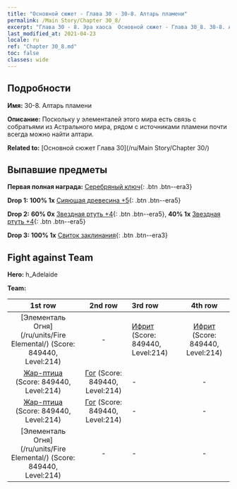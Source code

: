 ```yaml
---
title: "Основной сюжет - Глава 30 - 30-8. Алтарь пламени"
permalink: /Main Story/Chapter 30_8/
excerpt: "Глава 30 - 8. Эра хаоса  Основной сюжет - Глава 30_8. 30-8. Алтарь пламени"
last_modified_at: 2021-04-23
locale: ru
ref: "Chapter 30_8.md"
toc: false
classes: wide
---
```


## Подробности

 **Имя:** 30-8. Алтарь пламени

 **Описание:** Поскольку у элементалей этого мира есть связь с собратьями из Астрального мира, рядом с источниками пламени почти всегда можно найти алтари.

 **Related to:** [Основной сюжет Глава 30](/ru/Main Story/Chapter 30/)

## Выпавшие предметы

 **Первая полная награда:** [Серебряный ключ](/ItemsRU/con_693/){: .btn .btn--era3}

 **Drop 1:** **100% 1x** [Сияющая древесина +5](/ItemsRU/mat_97/){: .btn .btn--era5}

 **Drop 2:** **60% 0x** [Звездная ртуть +4](/ItemsRU/mat_91/){: .btn .btn--era5}, **40% 1x** [Звездная ртуть +4](/ItemsRU/mat_91/){: .btn .btn--era5}

 **Drop 3:** **100% 1x** [Свиток заклинания](/ItemsRU/con_694/){: .btn .btn--era3}


## Fight against Team
 **Hero:** h_Adelaide

 **Team:**


  | 1st row | 2nd row | 3rd row | 4th row |
  |:----:|:----:|:----|:----:|
  | [Элементаль Огня](/ru/units/Fire Elemental/) (Score: 849440, Level:214)  | - | [Ифрит](/ru/units/Efreeti/) (Score: 849440, Level:214)  | [Ифрит](/ru/units/Efreeti/) (Score: 849440, Level:214)  |
  | [Жар-птица](/ru/units/Firebird/) (Score: 849440, Level:214)  | [Гог](/ru/units/Gog/) (Score: 849440, Level:214)  | - | - |
  | [Жар-птица](/ru/units/Firebird/) (Score: 849440, Level:214)  | [Гог](/ru/units/Gog/) (Score: 849440, Level:214)  | - | - |
  | [Элементаль Огня](/ru/units/Fire Elemental/) (Score: 849440, Level:214)  | - | - | - |


